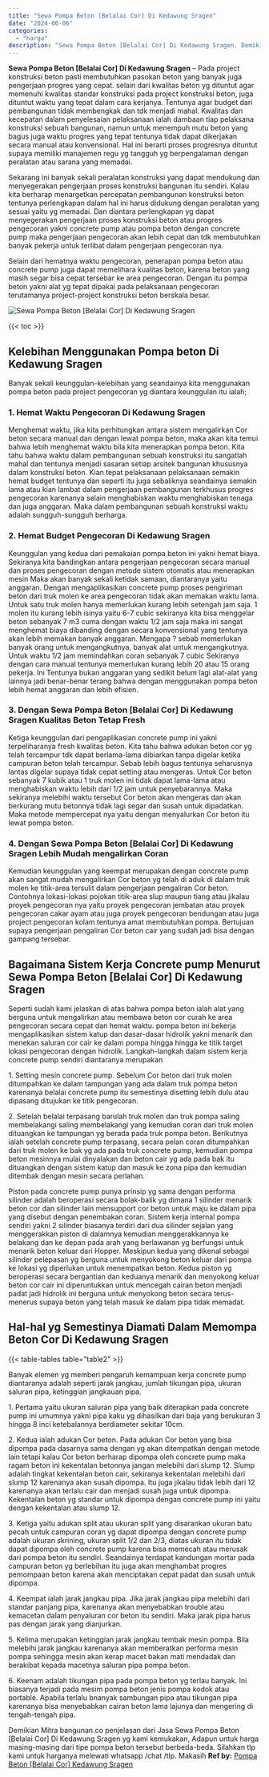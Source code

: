```yaml
---
title: "Sewa Pompa Beton [Belalai Cor] Di Kedawung Sragen"
date: "2024-06-06"
categories: 
  - "harga"
description: "Sewa Pompa Beton [Belalai Cor] Di Kedawung Sragen. Demikian Mitra bangunan.co penjelasan dari Jasa Sewa Pompa Beton [Belalai Cor] Di Kedawung Sragen yg kam..."
---
```


**Sewa Pompa Beton \[Belalai Cor\] Di Kedawung Sragen** – Pada project konstruksi beton pasti membutuhkan pasokan beton yang banyak juga pengerjaan progres yang cepat. selain dari kwalitas beton yg dituntut agar memenuhi kwalitas standar konstruksi pada project konstruksi beton, juga dituntut waktu yang tepat dalam cara kerjanya. Tentunya agar budget dari pembangunan tidak membengkak dan tdk menjadi mahal. Kwalitas dan kecepatan dalam penyelesaian pelaksanaan ialah dambaan tiap pelaksana konstruksi sebuah bangunan, namun untuk menempuh mutu beton yang bagus juga waktu progres yang tepat tentunya tidak dapat dikerjakan secara manual atau konvensional. Hal ini berarti proses progresnya dituntut supaya memiliki manajemen regu yg tangguh yg berpengalaman dengan peralatan atau sarana yang memadai.

Sekarang ini banyak sekali peralatan konstruksi yang dapat mendukung dan menyegerakan pengerjaan proses konstruksi bangunan itu sendiri. Kalau kita berharap menargetkan percepatan pembangunan konstruksi beton tentunya perlengkapan dalam hal ini harus didukung dengan peralatan yang sesuai yaitu yg memadai. Dan diantara perlengkapan yg dapat menyegerakan pengerjaan proses konstruksi beton atau progres pengecoran yakni concrete pump atau pompa beton dengan concrete pump maka pengerjaan pengecoran akan lebih cepat dan tdk membutuhkan banyak pekerja untuk terlibat dalam pengerjaan pengecoran nya.

Selain dari hematnya waktu pengecoran, penerapan pompa beton atau concrete pump juga dapat memelihara kualitas beton, karena beton yang masih segar bisa cepat tersebar ke area pengecoran. Dengan itu pompa beton yakni alat yg tepat dipakai pada pelaksanaan pengecoran terutamanya project-project konstruksi beton berskala besar.

![Sewa Pompa Beton [Belalai Cor] Di Kedawung Sragen](/images/sewa-concrete-pump-03.png)

{{< toc >}}

## Kelebihan Menggunakan Pompa beton Di Kedawung Sragen

Banyak sekali keunggulan-kelebihan yang seandainya kita menggunakan pompa beton pada project pengecoran yg diantara keunggulan itu ialah;

### 1\. Hemat Waktu Pengecoran Di Kedawung Sragen

Menghemat waktu, jika kita perhitungkan antara sistem mengalirkan Cor beton secara manual dan dengan lewat pompa beton, maka akan kita temui bahwa lebih menghemat waktu bila kita menerapkan pompa beton. Kita tahu bahwa waktu dalam pembangunan sebuah konstruksi itu sangatlah mahal dan tentunya menjadi sasaran setiap arsitek bangunan khususnya dalam konstruksi beton. Kian tepat pelaksanaan pelaksanaan semakin hemat budget tentunya dan seperti itu juga sebaliknya seandainya semakin lama atau kian lambat dalam pengerjaan pembangunan terkhusus progres pengecoran karenanya selain menghabiskan waktu menghabiskan tenaga dan juga anggaran. Maka dalam pembangunan sebuah konstruksi waktu adalah sungguh-sungguh berharga.

### 2\. Hemat Budget Pengecoran Di Kedawung Sragen

Keunggulan yang kedua dari pemakaian pompa beton ini yakni hemat biaya. Sekiranya kita bandingkan antara pengerjaan pengecoran secara manual dan proses pengecoran dengan metode sistem otomatis atau menerapkan mesin Maka akan banyak sekali ketidak samaan, diantaranya yaitu anggaran. Dengan mengaplikasikan concrete pump proses pengiriman beton dari truk molen ke area pengecoran tidak akan memakan waktu lama. Untuk satu truk molen hanya memerlukan kurang lebih setengah jam saja. 1 molen itu kurang lebih isinya yaitu 6-7 cubic sekiranya kita bisa menggelar beton sebanyak 7 m3 cuma dengan waktu 1/2 jam saja maka ini sangat menghemat biaya dibanding dengan secara konvensional yang tentunya akan lebih memakan banyak anggaran. Mengapa ? sebab memerlukan banyak orang untuk mengangkutnya, banyak alat untuk mengangkutnya. Untuk waktu 1/2 jam memindahkan coran sebanyak 7 cubic Sekiranya dengan cara manual tentunya memerlukan kurang lebih 20 atau 15 orang pekerja. Ini Tentunya bukan anggaran yang sedikit belum lagi alat-alat yang lainnya jadi benar-benar terang bahwa dengan menggunakan pompa beton lebih hemat anggaran dan lebih efisien.

### 3\. Dengan Sewa Pompa Beton \[Belalai Cor\] Di Kedawung Sragen Kualitas Beton Tetap Fresh

Ketiga keunggulan dari pengaplikasian concrete pump ini yakni terpeliharanya fresh kwalitas beton. Kita tahu bahwa adukan beton cor yg telah tercampur tdk dapat berlama-lama dibiarkan tanpa digelar ketika campuran beton telah tercampur. Sebab lebih bagus tentunya seharusnya lantas digelar supaya tidak cepat setting atau mengeras. Untuk Cor beton sebanyak 7 kubik atau 1 truk molen ini tidak dapat lama-lama atau menghabiskan waktu lebih dari 1/2 jam untuk penyebarannya. Maka sekiranya melebihi waktu tersebut Cor beton akan mengeras dan akan berkurang mutu betonnya tidak lagi segar dan susah untuk dipadatkan. Maka metode mempercepat nya yaitu dengan menyalurkan Cor beton itu lewat pompa beton.

### 4\. Dengan Sewa Pompa Beton \[Belalai Cor\] Di Kedawung Sragen Lebih Mudah mengalirkan Coran

Kemudian keunggulan yang keempat merupakan dengan concrete pump akan sangat mudah mengalirkan Cor beton yg telah di aduk di dalam truk molen ke titik-area tersulit dalam pengerjaan pengaliran Cor beton. Contohnya lokasi-lokasi pojokan titik-area slup maupun tiang atau jikalau proyek pengecoran nya yaitu proyek pengecoran jembatan atau proyek pengecoran cakar ayam atau juga proyek pengecoran bendungan atau juga project pengecoran kolam tentunya amat membutuhkan pompa. Bertujuan supaya pengerjaan pengaliran Cor beton cair yang sudah jadi bisa dengan gampang tersebar.

## Bagaimana Sistem Kerja Concrete pump Menurut Sewa Pompa Beton \[Belalai Cor\] Di Kedawung Sragen

Seperti sudah kami jelaskan di atas bahwa pompa beton ialah alat yang berguna untuk mengalirkan atau membawa beton cor curah ke area pengecoran secara cepat dan hemat waktu. pompa beton ini bekerja mengaplikasikan sistem katup dan dasar-dasar hidrolik yakni menarik dan menekan saluran cor cair ke dalam pompa hingga hingga ke titik target lokasi pengecoran dengan hidrolik. Langkah-langkah dalam sistem kerja concrete pump sendiri diantaranya merupakan

1\. Setting mesin concrete pump. Sebelum Cor beton dari truk molen ditumpahkan ke dalam tampungan yang ada dalam truk pompa beton karenanya belalai concrete pump itu semestinya disetting lebih dulu atau dipasang ditujukan ke titik pengecoran.

2\. Setelah belalai terpasang barulah truk molen dan truk pompa saling membelakangi saling membelakangi yang kemudian coran dari truk molen dituangkan ke tampungan yg berada pada truk pompa beton. Berikutnya ialah setelah concrete pump terpasang, secara pelan coran ditumpahkan dari truk molen ke bak yg ada pada truk concrete pump, kemudian pompa beton mesinnya mulai dinyalakan dan beton cair yg ada pada bak itu dituangkan dengan sistem katup dan masuk ke zona pipa dan kemudian ditembak dengan mesin secara perlahan.

Piston pada concrete pump punya prinsip yg sama dengan performa silinder adalah beroperasi secara bolak-balik yg dimana 1 silinder menarik beton cor dan silinder lain mensupport cor beton untuk maju ke dalam pipa yang disebut dengan penembakan coran. Sistem kerja internal pompa sendiri yakni 2 silinder biasanya terdiri dari dua silinder sejalan yang menggerakkan piston di dalamnya kemudian menggerakkannya ke belakang dan ke depan pada arah yang berlawanan yg berfungsi untuk menarik beton keluar dari Hopper. Meskipun kedua yang dikenal sebagai silinder pelepasan yg berguna untuk menyokong beton keluar dari pompa ke lokasi yg diperlukan untuk menempatkan beton. Kedua piston yg beroperasi secara bergantian dan keduanya menarik dan menyokong keluar beton cor cair ini diperuntukkan untuk mencegah cairan beton menjadi padat jadi hidrolik ini berguna untuk menyokong beton secara terus-menerus supaya beton yang telah masuk ke dalam pipa tidak memadat.

## Hal-hal yg Semestinya Diamati Dalam Memompa Beton Cor Di Kedawung Sragen

{{< table-tables table="table2" >}}

Banyak elemen yg memberi pengaruh kemampuan kerja concrete pump diantaranya adalah seperti jarak jangkau, jumlah tikungan pipa, ukuran saluran pipa, ketinggian jangkauan pipa.

1\. Pertama yaitu ukuran saluran pipa yang baik diterapkan pada concrete pump ini umumnya yakni pipa kaku yg dihasilkan dari baja yang berukuran 3 hingga 8 inci ketebalannya berdiameter sekitar 10cm.

2\. Kedua ialah adukan Cor beton. Pada adukan Cor beton yang bisa dipompa pada dasarnya sama dengan yg akan ditempatkan dengan metode lain tetapi kalau Cor beton berharap dipompa oleh concrete pump maka ragam beton ini kekentalan betonnya jangan melebihi dari slump 12. Slump adalah tingkat kekentalan beton cair, sekiranya kekentalan melebihi dari slump 12 karenanya akan susah dipompa. Itu juga jikalau tidak lebih dari 12 karenanya akan terlalu cair dan menjadi susah juga untuk dipompa. Kekentalan beton yg standar untuk dipompa dengan concrete pump ini yaitu dengan kekentalan atau slump 12.

3\. Ketiga yaitu adukan split atau ukuran split yang disarankan ukuran batu pecah untuk campuran coran yg dapat dipompa dengan concrete pump adalah ukuran skrining, ukuran split 1/2 dan 2/3, diatas ukuran itu tidak dapat dipompa oleh concrete pump karena bisa memecah atau merusak dari pompa beton itu sendiri. Seandainya terdapat kandungan mortar pada campuran beton yg berlebihan itu juga akan menghambat progres pemompaan beton karena akan menciptakan cepat padat dan susah untuk dipompa.

4\. Keempat ialah jarak jangkau pipa. Jika jarak jangkau pipa melebihi dari standar panjang pipa, karenanya akan menyebabkan trouble atau kemacetan dalam penyaluran cor beton itu sendiri. Maka jarak pipa harus pas dengan jarak yang dianjurkan.

5\. Kelima merupakan ketinggian jarak jangkau tembak mesin pompa. Bila melebihi jarak jangkau karenanya akan memberatkan performa mesin pompa sehingga mesin akan kerap macet bakan mati mendadak dan berakibat kepada macetnya saluran pipa pompa beton.

6\. Keenam adalah tikungan pipa pada pompa beton yg terlau banyak. Ini biasanya terjadi pada mesim pompa beton jenis pompa kodok atau portable. Apabila terlalu bnanyak sambungan pipa atau tikungan pipa karenanya bisa menyebabkan cairan beton lama lajunya dan mengering di tengah-tengah pipa.

Demikian Mitra bangunan.co penjelasan dari Jasa Sewa Pompa Beton \[Belalai Cor\] Di Kedawung Sragen yg kami kemukakan, Adapun untuk harga masing-masing dari tipe pompa beton tersebut berbeda-beda. Silahkan tlp kami untuk harganya melewati whatsapp /chat /tlp. Makasih
**Ref by:** [Pompa Beton [Belalai Cor] Kedawung Sragen](https://id.wikipedia.org/wiki/Pompa)
